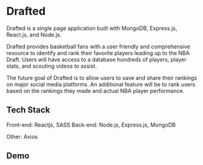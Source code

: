 # Drafted

Drafted is a single page application built with MongoDB, Express.js, React.js, and Node.js.

Drafted provides basketball fans with a user friendly and comprehensive resource to identify and rank their favorite players leading up to the NBA Draft. Users will have access to a database hundreds of players, player stats, and scouting videos to assist.

The future goal of Drafted is to allow users to save and share their rankings on major social media platforms. An additional feature will be to rank users based on the rankings they made and actual NBA player performance.

## Tech Stack

Front-end: Reactjs, SASS
Back-end: Node.js, Express.js, MongoDB

Other: Axios


## Demo
